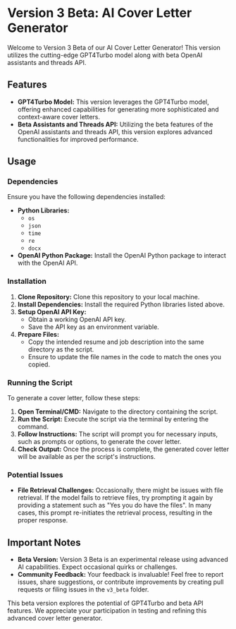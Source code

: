 # Version 3 Beta: AI Cover Letter Generator

Welcome to Version 3 Beta of our AI Cover Letter Generator! This version utilizes the cutting-edge GPT4Turbo model along with beta OpenAI assistants and threads API.

## Features

- **GPT4Turbo Model:** This version leverages the GPT4Turbo model, offering enhanced capabilities for generating more sophisticated and context-aware cover letters.
- **Beta Assistants and Threads API:** Utilizing the beta features of the OpenAI assistants and threads API, this version explores advanced functionalities for improved performance.

## Usage

### Dependencies

Ensure you have the following dependencies installed:

- **Python Libraries:**
  - `os`
  - `json`
  - `time`
  - `re`
  - `docx`
- **OpenAI Python Package:** Install the OpenAI Python package to interact with the OpenAI API.

### Installation

1. **Clone Repository:** Clone this repository to your local machine.
2. **Install Dependencies:** Install the required Python libraries listed above.
3. **Setup OpenAI API Key:**
   - Obtain a working OpenAI API key.
   - Save the API key as an environment variable.
4. **Prepare Files:**
   - Copy the intended resume and job description into the same directory as the script.
   - Ensure to update the file names in the code to match the ones you copied.

### Running the Script

To generate a cover letter, follow these steps:

1. **Open Terminal/CMD:** Navigate to the directory containing the script.
2. **Run the Script:** Execute the script via the terminal by entering the command.
3. **Follow Instructions:** The script will prompt you for necessary inputs, such as prompts or options, to generate the cover letter.
4. **Check Output:** Once the process is complete, the generated cover letter will be available as per the script's instructions.

### Potential Issues

- **File Retrieval Challenges:** Occasionally, there might be issues with file retrieval. If the model fails to retrieve files, try prompting it again by providing a statement such as "Yes you do have the files". In many cases, this prompt re-initiates the retrieval process, resulting in the proper response.

## Important Notes

- **Beta Version:** Version 3 Beta is an experimental release using advanced AI capabilities. Expect occasional quirks or challenges.
- **Community Feedback:** Your feedback is invaluable! Feel free to report issues, share suggestions, or contribute improvements by creating pull requests or filing issues in the `v3_beta` folder.

This beta version explores the potential of GPT4Turbo and beta API features. We appreciate your participation in testing and refining this advanced cover letter generator.
